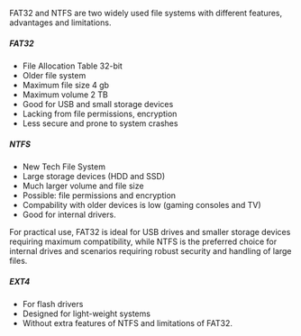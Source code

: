 FAT32 and NTFS are two widely used file systems with different features, advantages and limitations.

##### FAT32

- File Allocation Table 32-bit
- Older file system
- Maximum file size 4 gb
- Maximum volume 2 TB
- Good for USB and small storage devices
- Lacking from file permissions, encryption
- Less secure and prone to system crashes

##### NTFS

- New Tech File System
- Large storage devices (HDD and SSD)
- Much larger volume and file size
- Possible: file permissions and encryption
- Compability with older devices is low (gaming consoles and TV)
- Good for internal drivers.

For practical use, FAT32 is ideal for USB drives and smaller storage devices requiring maximum compatibility, while NTFS is the preferred choice for internal drives and scenarios requiring robust security and handling of large files.

##### EXT4

- For flash drivers
- Designed for light-weight systems
- Without extra features of NTFS and limitations of FAT32.
